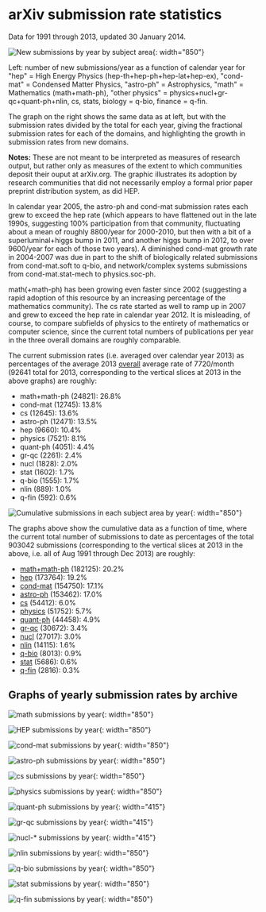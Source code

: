 arXiv submission rate statistics
================================

Data for 1991 through 2013, updated 30 January 2014.

![New submissions by year by subject area](newsubs.png){: width="850"}

Left: number of new submissions/year as a function of calendar year for
"hep" = High Energy Physics (hep-th+hep-ph+hep-lat+hep-ex), "cond-mat" =
Condensed Matter Physics, "astro-ph" = Astrophysics, "math" =
Mathematics (math+math-ph), "other physics" =
physics+nucl+gr-qc+quant-ph+nlin, cs, stats, biology = q-bio, finance =
q-fin.

The graph on the right shows the same data as at left, but with the
submission rates divided by the total for each year, giving the
fractional submission rates for each of the domains, and highlighting
the growth in submission rates from new domains.

**Notes:** These are not meant to be interpreted as measures of research
output, but rather only as measures of the extent to which communities
deposit their ouput at arXiv.org. The graphic illustrates its adoption
by research communities that did not necessarily employ a formal prior
paper preprint distribution system, as did HEP.

In calendar year 2005, the astro-ph and cond-mat submission rates each
grew to exceed the hep rate (which appears to have flattened out in the
late 1990s, suggesting 100% participation from that community,
fluctuating about a mean of roughly 8800/year for 2000-2010, but then
with a bit of a superluminal+higgs bump in 2011, and another higgs bump
in 2012, to over 9600/year for each of those two years). A diminished
cond-mat growth rate in 2004-2007 was due in part to the shift of
biologically related submissions from cond-mat.soft to q-bio, and
network/complex systems submissions from cond-mat.stat-mech to
physics.soc-ph.

math(+math-ph) has been growing even faster since 2002 (suggesting a
rapid adoption of this resource by an increasing percentage of the
mathematics community). The cs rate started as well to ramp up in 2007
and grew to exceed the hep rate in calendar year 2012. It is misleading,
of course, to compare subfields of physics to the entirety of
mathematics or computer science, since the current total numbers of
publications per year in the three overall domains are roughly
comparable.

The current submission rates (i.e. averaged over calendar year 2013) as
percentages of the average 2013
[overall](http://arxiv.org/stats/monthly_submissions) average rate of
7720/month (92641 total for 2013, corresponding to the vertical slices
at 2013 in the above graphs) are roughly:

-   math+math-ph (24821): 26.8%
-   cond-mat (12745): 13.8%
-   cs (12645): 13.6%
-   astro-ph (12471): 13.5%
-   hep (9660): 10.4%
-   physics (7521): 8.1%
-   quant-ph (4051): 4.4%
-   gr-qc (2261): 2.4%
-   nucl (1828): 2.0%
-   stat (1602): 1.7%
-   q-bio (1555): 1.7%
-   nlin (889): 1.0%
-   q-fin (592): 0.6%

![Cumulative submissions in each subject area by year](cumsubs.png){: width="850"}

The graphs above show the cumulative data as a function of time, where
the current total number of submissions to date as percentages of the
total 903042 submissions (corresponding to the vertical slices at 2013
in the above, i.e. all of Aug 1991 through Dec 2013) are roughly:

-   [math+math-ph](math_yearly.png) (182125): 20.2%
-   [hep](hep_yearly.png) (173764): 19.2%
-   [cond-mat](cond-mat_yearly.png) (154750): 17.1%
-   [astro-ph](astro-ph_yearly.png) (153462): 17.0%
-   [cs](cs_yearly.png) (54412): 6.0%
-   [physics](physics_yearly.png) (51752): 5.7%
-   [quant-ph](quant-ph_yearly.png) (44458): 4.9%
-   [gr-qc](gr-qc_yearly.png) (30672): 3.4%
-   [nucl](nucl_yearly.png) (27017): 3.0%
-   [nlin](nlin_yearly.png) (14115): 1.6%
-   [q-bio](q-bio_yearly.png) (8013): 0.9%
-   [stat](stat_yearly.png) (5686): 0.6%
-   [q-fin](q-fin_yearly.png) (2816): 0.3%

Graphs of yearly submission rates by archive
--------------------------------------------

![math submissions by year](math_yearly.png){: width="850"}

![HEP submissions by year](hep_yearly.png){: width="850"}

![cond-mat submissions by year](cond-mat_yearly.png){: width="850"}

![astro-ph submissions by year](astro-ph_yearly.png){: width="850"}

![cs submissions by year](cs_yearly.png){: width="850"}

![physics submissions by year](physics_yearly.png){: width="850"}

![quant-ph submissions by year](quant-ph_yearly.png){: width="415"}

![gr-qc submissions by year](gr-qc_yearly.png){: width="415"}

![nucl-* submissions by year](nucl_yearly.png){: width="415"}

![nlin submissions by year](nlin_yearly.png){: width="850"}

![q-bio submissions by year](q-bio_yearly.png){: width="850"}

![stat submissions by year](stat_yearly.png){: width="850"}

![q-fin submissions by year](q-fin_yearly.png){: width="850"}
